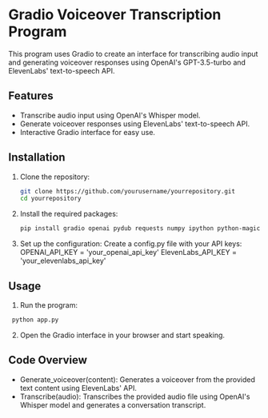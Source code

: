 # Gradio Voiceover Transcription Program

This program uses Gradio to create an interface for transcribing audio input and generating voiceover responses using OpenAI's GPT-3.5-turbo and ElevenLabs' text-to-speech API.

## Features
- Transcribe audio input using OpenAI's Whisper model.
- Generate voiceover responses using ElevenLabs' text-to-speech API.
- Interactive Gradio interface for easy use.

## Installation
1. Clone the repository:
   ```bash
   git clone https://github.com/yourusername/yourrepository.git
   cd yourrepository
   ```
2. Install the required packages:
   ```bash
   pip install gradio openai pydub requests numpy ipython python-magic

   ```
3. Set up the configuration:
Create a config.py file with your API keys:
OPENAI_API_KEY = 'your_openai_api_key'
ElevenLabs_API_KEY = 'your_elevenlabs_api_key'

## Usage
1. Run the program:
  ```bash
   python app.py
   ```
2. Open the Gradio interface in your browser and start speaking.

## Code Overview
- Generate_voiceover(content): Generates a voiceover from the provided text content using ElevenLabs' API.
- Transcribe(audio): Transcribes the provided audio file using OpenAI's Whisper model and generates a conversation transcript.


   
